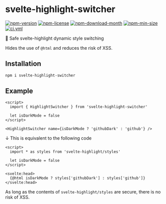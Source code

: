 <!----- BEGIN GHOST DOCS HEADER ----->

# svelte-highlight-switcher

[![npm-version](https://img.shields.io/npm/v/svelte-highlight-switcher)](https://npmjs.com/package/svelte-highlight-switcher) [![npm-license](https://img.shields.io/npm/l/svelte-highlight-switcher)](https://npmjs.com/package/svelte-highlight-switcher) [![npm-download-month](https://img.shields.io/npm/dm/svelte-highlight-switcher)](https://npmjs.com/package/svelte-highlight-switcher) [![npm-min-size](https://img.shields.io/bundlephobia/min/svelte-highlight-switcher)](https://npmjs.com/package/svelte-highlight-switcher) [![ci.yml](https://github.com/jill64/svelte-highlight-switcher/actions/workflows/ci.yml/badge.svg)](https://github.com/jill64/svelte-highlight-switcher/actions/workflows/ci.yml)

📍 Safe svelte-highlight dynamic style switching

<!----- END GHOST DOCS HEADER ----->

Hides the use of `@html` and reduces the risk of XSS.

## Installation

```sh
npm i svelte-highlight-switcher
```

## Example

```svelte
<script>
  import { HighlightSwitcher } from 'svelte-highlight-switcher'

  let isDarkMode = false
</script>

<HighlightSwitcher name={isDarkMode ? 'githubDark' : 'github'} />
```

↓ This is equivalent to the following code

```svelte
<script>
  import * as styles from 'svelte-highlight/styles'

  let isDarkMode = false
</script>

<svelte:head>
  {@html isDarkMode ? styles['githubDark'] : styles['github']}
</svelte:head>
```

As long as the contents of `svelte-highlight/styles` are secure, there is no risk of XSS.